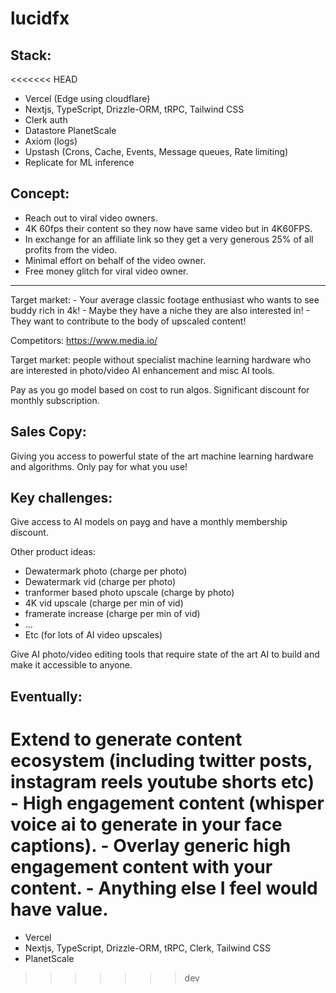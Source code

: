 # lucidfx

Stack:
---
<<<<<<< HEAD
- Vercel (Edge using cloudflare)
- Nextjs, TypeScript, Drizzle-ORM, tRPC, Tailwind CSS
- Clerk auth
- Datastore PlanetScale
- Axiom (logs)
- Upstash (Crons, Cache, Events, Message queues, Rate limiting)
- Replicate for ML inference



Concept:
--------
- Reach out to viral video owners.
- 4K 60fps their content so they now have same video but in 4K60FPS.
- In exchange for an affiliate link so they get a very generous 25% of all profits
    from the video.
- Minimal effort on behalf of the video owner.
- Free money glitch for viral video owner.

----------------------------------------------
Target market:
    - Your average classic footage enthusiast who wants to see buddy rich in 4k!
    - Maybe they have a niche they are also interested in!
    - They want to contribute to the body of upscaled content!
    
Competitors: https://www.media.io/

Target market: people without specialist machine learning hardware who are interested
in photo/video AI enhancement and misc AI tools.

Pay as you go model based on cost to run algos.
Significant discount for monthly subscription.

Sales Copy:
-----------
Giving you access to powerful state of the art machine learning hardware and
algorithms. Only pay for what you use!

Key challenges:
---------------
Give access to AI models on payg and have a monthly membership discount.

Other product ideas:
- Dewatermark photo (charge per photo)
- Dewatermark vid (charge per photo)
- tranformer based photo upscale (charge by photo)
- 4K vid upscale (charge per min of vid)
- framerate increase (charge per min of vid)
- ...
- Etc (for lots of AI video upscales)

Give AI photo/video editing tools that require state of the art AI to build
and make it accessible to anyone.

Eventually:
-----------
Extend to generate content ecosystem (including twitter posts, instagram reels
youtube shorts etc)
    - High engagement content (whisper voice ai to generate in your face captions).
    - Overlay generic high engagement content with your content.
    - Anything else I feel would have value.
=======
- Vercel
- Nextjs, TypeScript, Drizzle-ORM, tRPC, Clerk, Tailwind CSS
- PlanetScale
>>>>>>> dev
